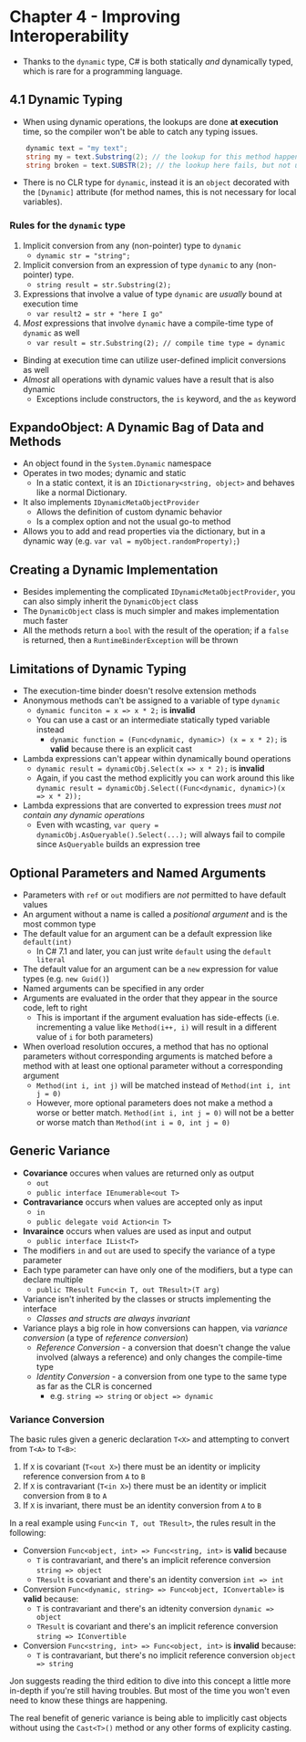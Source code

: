# Chapter 4 - Improving Interoperability

- Thanks to the `dynamic` type, C# is both statically *and* dynamically typed, which is rare for a programming language.

## 4.1 Dynamic Typing

- When using dynamic operations, the lookups are done **at execution** time, so the compiler won't be able to catch any typing issues.

```c#
    dynamic text = "my text";
    string my = text.Substring(2); // the lookup for this method happens at runtime, but will succeed
    string broken = text.SUBSTR(2); // the lookup here fails, but not until runtime
```

- There is no CLR type for `dynamic`, instead it is an `object` decorated with the `[Dynamic]` attribute (for method names, this is not necessary for local variables).

### Rules for the `dynamic` type

1. Implicit conversion from any (non-pointer) type to `dynamic`
    - `dynamic str = "string";`
2. Implicit conversion from an expression of type `dynamic` to any (non-pointer) type.
    - `string result = str.Substring(2);`
3. Expressions that involve a value of type `dynamic` are *usually* bound at execution time
    - `var result2 = str + "here I go"`
4. *Most* expressions that involve `dynamic` have a compile-time type of `dynamic` as well
    - `var result = str.Substring(2); // compile time type = dynamic`

- Binding at execution time can utilize user-defined implicit conversions as well
- *Almost* all operations with dynamic values have a result that is also dynamic
  - Exceptions include constructors, the `is` keyword, and the `as` keyword

## ExpandoObject: A Dynamic Bag of Data and Methods

- An object found in the `System.Dynamic` namespace
- Operates in two modes; dynamic and static
  - In a static context, it is an `IDictionary<string, object>` and behaves like a normal Dictionary.
- It also implements `IDynamicMetaObjectProvider`
  - Allows the definition of custom dynamic behavior
  - Is a complex option and not the usual go-to method
- Allows you to add and read properties via the dictionary, but in a dynamic way (e.g. `var val = myObject.randomProperty);`)

## Creating a Dynamic Implementation

- Besides implementing the complicated `IDynamicMetaObjectProvider`, you can also simply inherit the `DynamicObject` class
- The `DynamicObject` class is much simpler and makes implementation much faster
- All the methods return a `bool` with the result of the operation; if a `false` is returned, then a `RuntimeBinderException` will be thrown

## Limitations of Dynamic Typing

- The execution-time binder doesn't resolve extension methods
- Anonymous methods can't be assigned to a variable of type `dynamic`
  - `dynamic funciton = x => x * 2;` is **invalid**
  - You can use a cast or an intermediate statically typed variable instead
    - `dynamic function = (Func<dynamic, dynamic>) (x = x * 2);` is **valid** because there is an explicit cast
- Lambda expressions can't appear within dynamically bound operations
  - `dynamic result = dynamicObj.Select(x => x * 2);` is **invalid**
  - Again, if you cast the method explicitly you can work around this like `dynamic result = dynamicObj.Select((Func<dynamic, dynamic>)(x => x * 2));`
- Lambda expressions that are converted to expression trees *must not contain any dynamic operations*
  - Even with wcasting, `var query = dynamicObj.AsQueryable().Select(...);` will always fail to compile since `AsQueryable` builds an expression tree

## Optional Parameters and Named Arguments

- Parameters with `ref` or `out` modifiers are *not* permitted to have default values
- An argument without a name is called a *positional argument* and is the most common type
- The default value for an argument can be a default expression like `default(int)`
  - In C# 7.1 and later, you can just write `default` using the `default literal`
- The default value for an argument can be a `new` expression for value types (e.g. `new Guid()`)
- Named arguments can be specified in any order
- Arguments are evaluated in the order that they appear in the source code, left to right
  - This is important if the argument evaluation has side-effects (i.e. incrementing a value like `Method(i++, i)` will result in a different value of `i` for both parameters)
- When overload resolution occures, a method that has no optional parameters without corresponding arguments is matched before a method with at least one optional parameter without a corresponding argument
  - `Method(int i, int j)` will be matched instead of `Method(int i, int j = 0)`
  - However, more optional parameters does not make a method a worse or better match. `Method(int i, int j = 0)` will not be a better or worse match than `Method(int i = 0, int j = 0)`

## Generic Variance

- **Covariance** occures when values are returned only as output
  - `out`
  - `public interface IEnumerable<out T>`
- **Contravariance** occurs when values are accepted only as input
  - `in`
  - `public delegate void Action<in T>`
- **Invaraince** occurs when values are used as input and output
  - `public interface IList<T>`
- The modifiers `in` and `out` are used to specify the variance of a type parameter
- Each type parameter can have only one of the modifiers, but a type can declare multiple
  - `public TResult Func<in T, out TResult>(T arg)`
- Variance isn't inherited by the classes or structs implementing the interface
  - *Classes and structs are always invariant*
- Variance plays a big role in how conversions can happen, via *variance conversion* (a type of *reference conversion*)
  - *Reference Conversion* - a conversion that doesn't change the value involved (always a reference) and only changes the compile-time type
  - *Identity Conversion* - a conversion from one type to the same type as far as the CLR is concerned
    - e.g. `string => string` or `object => dynamic`

### Variance Conversion

The basic rules given a generic declaration `T<X>` and attempting to convert from `T<A>` to `T<B>`:

1. If `X` is covariant (`T<out X>`) there must be an identity or implicity reference conversion from `A` to `B`
2. If `X` is contravariant (`T<in X>`) there must be an identity or implicit conversion from `B` to `A`
3. If `X` is invariant, there must be an identity conversion from `A` to `B`

In a real example using `Func<in T, out TResult>`, the rules result in the following:

- Conversion `Func<object, int> => Func<string, int>` is **valid** because
  - `T` is contravariant, and there's an implicit reference conversion `string => object`
  - `TResult` is covariant and there's an identity conversion `int => int`
- Conversion `Func<dynamic, string> => Func<object, IConvertable>` is **valid** because:
  - `T` is contravariant and there's an idtenity conversion `dynamic => object`
  - `TResult` is covariant and there's an implicit reference conversion `string => IConvertible`
- Conversion `Func<string, int> => Func<object, int>` is **invalid** because:
  - `T` is contravariant, but there's no implicit reference conversion `object => string`

Jon suggests reading the third edition to dive into this concept a little more in-depth if you're still having troubles. But most of the time you won't even need to know these things are happening.

The real benefit of generic variance is being able to implicitly cast objects without using the `Cast<T>()` method or any other forms of explicity casting.
